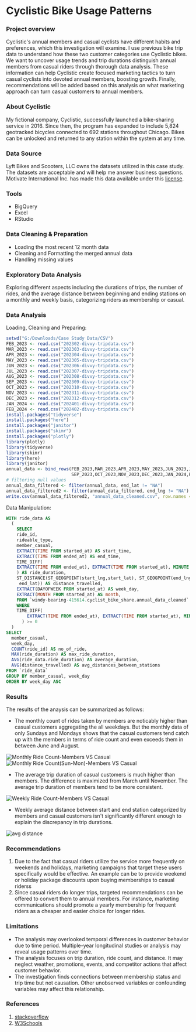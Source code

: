 # Cyclistic Bike Usage Patterns 

### Project overview
Cyclistic's annual members and casual cyclists have different habits and preferences, which this investigation will examine. I use previous bike trip data to understand how these two customer categories use Cyclistic bikes. We want to uncover usage trends and trip durations distinguish annual members from casual riders through thorough data analysis. These information can help Cyclistic create focused marketing tactics to turn casual cyclists into devoted annual members, boosting growth. Finally, recommendations will be added based on this analysis on what marketing approach can turn casual customers to annual members.

### About Cyclistic
My fictional company, Cyclistic, successfully launched a bike-sharing service in 2016. Since then, the program has expanded to include 5,824 geotracked bicycles connected to 692 stations throughout Chicago. Bikes can be unlocked and returned to any station within the system at any time. 

### Data Source
Lyft Bikes and Scooters, LLC owns the datasets utilized in this case study. The datasets are acceptable and will help me answer business questions. Motivate International Inc. has made this data available under this [license](https://divvybikes.com/data-license-agreement).

### Tools
- BigQuery
- Excel
- RStudio

### Data Cleaning & Preparation
- Loading the most recent 12 month data
- Cleaning and Formatting the merged annual data
- Handling missing values
### Exploratory Data Analysis
Exploring different aspects including the durations of trips, the number of rides, and the average distance between beginning and ending stations on a monthly and weekly basis, categorizing riders as membership or casual.
### Data Analysis
Loading, Cleaning and Preparing:
```r 
setwd("G:/Downloads/Case Study Data/CSV")
FEB_2023 <- read.csv("202302-divvy-tripdata.csv")
MAR_2023 <- read.csv("202303-divvy-tripdata.csv")
APR_2023 <- read.csv("202304-divvy-tripdata.csv")
MAY_2023 <- read.csv("202305-divvy-tripdata.csv")
JUN_2023 <- read.csv("202306-divvy-tripdata.csv")
JUL_2023 <- read.csv("202307-divvy-tripdata.csv")
AUG_2023 <- read.csv("202308-divvy-tripdata.csv")
SEP_2023 <- read.csv("202309-divvy-tripdata.csv")
OCT_2023 <- read.csv("202310-divvy-tripdata.csv")
NOV_2023 <- read.csv("202311-divvy-tripdata.csv")
DEC_2023 <- read.csv("202312-divvy-tripdata.csv")
JAN_2024 <- read.csv("202401-divvy-tripdata.csv")
FEB_2024 <- read.csv("202402-divvy-tripdata.csv")
install.packages("tidyverse")
install.packages("here")
install.packages("janitor")
install.packages("skimr")
install.packages("plotly")
library(plotly)
library(tidyverse)
library(skimr)
library(here)
library(janitor)
annual_data <- bind_rows(FEB_2023,MAR_2023,APR_2023,MAY_2023,JUN_2023,JUL_2023,AUG_2023,
                         SEP_2023,OCT_2023,NOV_2023,DEC_2023,JAN_2024,FEB_2024)
# filtering null values
annual_data_filtered <- filter(annual_data, end_lat != "NA")
annual_data_filtered2 <- filter(annual_data_filtered, end_lng != "NA")
write.csv(annual_data_filtered2, "annual_data_cleaned.csv", row.names = FALSE)
```
Data Manipulation:
```sql
WITH ride_data AS
  (
    SELECT
    ride_id,
    rideable_type,
    member_casual,
    EXTRACT(TIME FROM started_at) AS start_time,
    EXTRACT(TIME FROM ended_at) AS end_time,
    TIME_DIFF(
    EXTRACT(TIME FROM ended_at), EXTRACT(TIME FROM started_at), MINUTE
    ) AS ride_duration,
    ST_DISTANCE(ST_GEOGPOINT(start_lng,start_lat), ST_GEOGPOINT(end_lng,    
     end_lat)) AS distance_travelled,
    EXTRACT(DAYOFWEEK FROM started_at) AS week_day,
    EXTRACT(MONTH FROM started_at) AS month,
    FROM `windy-bearing-415614.cyclist_bike_share.annual_data_cleaned`
    WHERE
    TIME_DIFF(
        EXTRACT(TIME FROM ended_at), EXTRACT(TIME FROM started_at), MINUTE
      ) >= 0
  )
SELECT
  member_casual,
  week_day,
  COUNT(ride_id) AS no_of_ride,
  MAX(ride_duration) AS max_ride_duration,
  AVG(ride_data.ride_duration) AS average_duration,
  AVG(distance_travelled) AS avg_distances_between_stations
FROM `ride_data` 
GROUP BY member_casual, week_day
ORDER BY week_day ASC
```
### Results
The results of the anaysis can be summarized as follows:
- The monthly count of rides taken by members are noticably higher than casual customers aggregating the all weekdays. But the monthly data of only Sundays and Mondays shows that the casual customers tend catch up with the members in terms of ride count and even exceeds them in between June and August.

![Monthly Ride Count-Members VS Casual](https://github.com/iftekhar-kabir/iftekhar-kabir-Documenting-Cyclistic-Bike-Usage-Patterns/assets/163831745/f8e07fcc-fe15-46a0-b726-72769d270130)  ![Monthly Ride Count(Sun-Mon)-Members VS Casual](https://github.com/iftekhar-kabir/iftekhar-kabir-Documenting-Cyclistic-Bike-Usage-Patterns/assets/163831745/8811795b-b0c9-4003-9294-ee1113b5daeb)


- The average trip duration of casual customers is much higher than members. The difference is maximized from March until November. The average trip duration of members tend to be more consistent.
  
![Weekly Ride Count-Members VS Casual](https://github.com/iftekhar-kabir/iftekhar-kabir-Documenting-Cyclistic-Bike-Usage-Patterns/assets/163831745/b43d82bf-69e8-4965-8f8e-78ab8d865d23)

- Weekly average distance between start and end station categorized by members and casual customers isn't significantly different enough to explain the discrepancy in trip durations.

![avg distance](https://github.com/iftekhar-kabir/iftekhar-kabir-Documenting-Cyclistic-Bike-Usage-Patterns/assets/163831745/2f768d8b-4c93-45b4-a02a-36d146f4d237)

### Recommendations
1. Due to the fact that casual riders utilize the service more frequently on weekends and holidays, marketing campaigns that target these users specifically would be effective. An example can be to provide weekend or holiday package discounts upon buying memberships to casual riderss
2. Since casual riders do longer trips, targeted recommendations can be offered to convert them to annual members. For instance, marketing communications should promote a yearly membership for frequent riders as a cheaper and easier choice for longer rides.


### Limitations
- The analysis may overlooked temporal differences in customer behavior due to time period. Multiple-year longitudinal studies or analysis may reveal usage patterns over time.
- The analysis focuses on trip duration, ride count, and distance. It may neglect weather, promotions, events, and competitor actions that affect customer behavior.
- The investigation finds connections between membership status and trip time but not causation. Other unobserved variables or confounding variables may affect this relationship.

### References
1. [stackoverflow](https://stackoverflow.com/)
2. [W3Schools](https://www.w3schools.com/)






